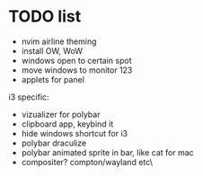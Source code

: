 # TODO list
 - nvim airline theming
 - install OW, WoW
 - windows open to certain spot
 - move windows to monitor 123
 - applets for panel
 
 
 i3 specific:
  - vizualizer for polybar
   - clipboard app, keybind it
 - hide windows shortcut for i3
  - polybar draculize
 - polybar animated sprite in bar, like cat for mac
  - compositer? compton/wayland etc\